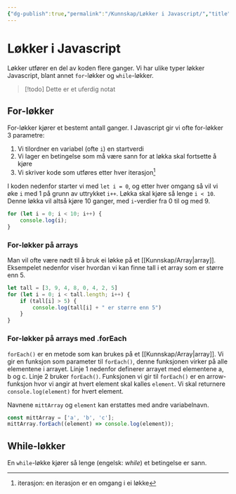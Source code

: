 ```yaml
---
{"dg-publish":true,"permalink":"/Kunnskap/Løkker i Javascript/","title":"Løkker i Javascript","tags":["javascript","it1"]}
---
```



# Løkker i Javascript
Løkker utfører en del av koden flere ganger. Vi har ulike typer løkker Javascript, blant annet `for`-løkker og `while`-løkker.

>[!todo] Dette er et uferdig notat

## For-løkker
For-løkker kjører et bestemt antall ganger. I Javascript gir vi ofte for-løkker 3 parametre:

1. Vi tilordner en variabel (ofte `i`) en startverdi
2. Vi lager en betingelse som må være sann for at løkka skal fortsette å kjøre
3. Vi skriver kode som utføres etter hver iterasjon[^1]

I koden nedenfor starter vi med `let i = 0`, og etter hver omgang så vil vi øke `i` med 1 på grunn av uttrykket `i++`. Løkka skal kjøre så lenge `i < 10`. Denne løkka vil altså kjøre 10 ganger, med `i`-verdier fra 0 til og med 9.

```js
for (let i = 0; i < 10; i++) {
	console.log(i);
}
```

### For-løkker på arrays
Man vil ofte være nødt til å bruk ei løkke på et [[Kunnskap/Array\|array]]. Eksempelet nedenfor viser hvordan vi kan finne tall i et array som er større enn 5. 

```js
let tall = [3, 9, 4, 8, 0, 4, 2, 5]
for (let i = 0; i < tall.length; i++) {
	if (tall[i] > 5) {
		console.log(tall[i] + " er større enn 5")
	}
}
```

### For-løkker på arrays med .forEach
`forEach()` er en metode som kan brukes på et [[Kunnskap/Array\|array]]. Vi gir en funksjon som parameter til `forEach()`, denne funksjonen virker på alle elementene i arrayet. Linje 1 nedenfor definerer arrayet med elementene a, b og c. Linje 2 bruker `forEach()`. Funksjonen vi gir til `forEach()` er en arrow-funksjon hvor vi angir at hvert element skal kalles `element`. Vi skal returnere `console.log(element)` for hvert element.

Navnene `mittArray` og `element` kan erstattes med andre variabelnavn.

```js
const mittArray = ['a', 'b', 'c'];
mittArray.forEach((element) => console.log(element));
```

## While-løkker
En `while`-løkke kjører så lenge (engelsk: *while*) et betingelse er sann.

[^1]: iterasjon: en iterasjon er en omgang i ei løkke
